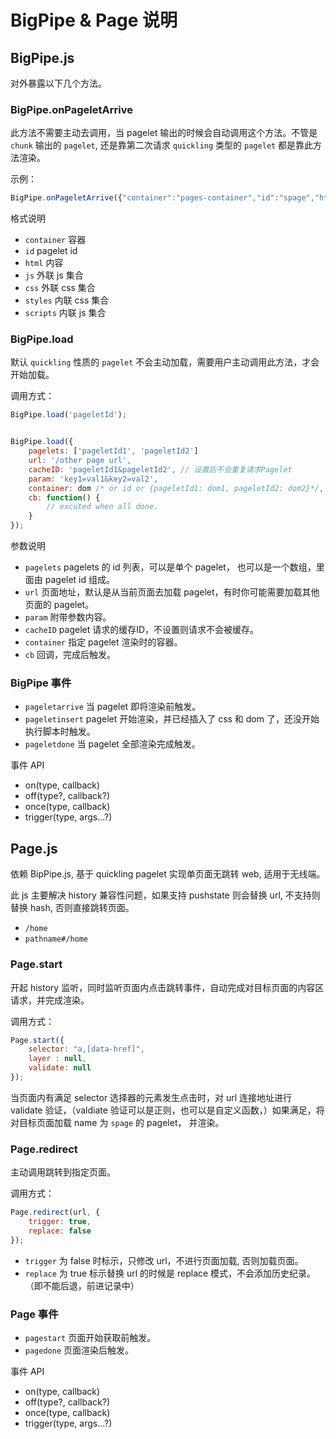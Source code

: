 BigPipe & Page 说明
============================

## BigPipe.js

对外暴露以下几个方法。

### BigPipe.onPageletArrive

此方法不需要主动去调用，当 pagelet 输出的时候会自动调用这个方法。不管是 `chunk` 输出的 `pagelet`, 还是靠第二次请求 `quickling` 类型的 `pagelet` 都是靠此方法渲染。

示例：

```javascript
BigPipe.onPageletArrive({"container":"pages-container","id":"spage","html":"contact us","js":[],"css":[],"styles":[],"scripts":[]});
```

格式说明 

* `container` 容器
* `id` pagelet id
* `html` 内容
* `js` 外联 js 集合
* `css` 外联 css 集合
* `styles` 内联 css 集合
* `scripts` 内联 js 集合

### BigPipe.load

默认 `quickling` 性质的 `pagelet` 不会主动加载，需要用户主动调用此方法，才会开始加载。

调用方式：

```javascript  
BigPipe.load('pageletId');


BigPipe.load({
    pagelets: ['pageletId1', 'pageletId2']
    url: '/other page url',
    cacheID: 'pageletId1&pageletId2', // 设置后不会重复请求Pagelet
    param: 'key1=val1&key2=val2',
    container: dom /* or id or {pageletId1: dom1, pageletId2: dom2}*/,
    cb: function() {
        // excuted when all done.
    }
});
```

参数说明

* `pagelets` pagelets 的 id 列表，可以是单个 pagelet， 也可以是一个数组，里面由 pagelet id 组成。
* `url` 页面地址，默认是从当前页面去加载 pagelet，有时你可能需要加载其他页面的 pagelet。
* `param` 附带参数内容。
* `cacheID` pagelet 请求的缓存ID，不设置则请求不会被缓存。
* `container` 指定 pagelet 渲染时的容器。
* `cb` 回调，完成后触发。

### BigPipe 事件

* `pageletarrive` 当 pagelet 即将渲染前触发。
* `pageletinsert` pagelet 开始渲染，并已经插入了 css 和 dom 了，还没开始执行脚本时触发。
* `pageletdone` 当 pagelet 全部渲染完成触发。

事件 API

* on(type, callback)
* off(type?, callback?)
* once(type, callback)
* trigger(type, args...?)

## Page.js

依赖 BipPipe.js, 基于 quickling pagelet 实现单页面无跳转 web, 适用于无线端。

此 js 主要解决 history 兼容性问题，如果支持 pushstate 则会替换 url, 不支持则替换 hash, 否则直接跳转页面。

- `/home`
- `pathname#/home`

### Page.start

开起 history 监听，同时监听页面内点击跳转事件，自动完成对目标页面的内容区请求，并完成渲染。

调用方式：

```javascript
Page.start({
    selector: "a,[data-href]",
    layer : null,
    validate: null
});
```

当页面内有满足 selector 选择器的元素发生点击时，对 url 连接地址进行 validate 验证，（valdiate 验证可以是正则，也可以是自定义函数，）如果满足，将对目标页面加载 name 为 `spage` 的 pagelet， 并渲染。

### Page.redirect

主动调用跳转到指定页面。

调用方式：

```javascript
Page.redirect(url, {
    trigger: true,
    replace: false
});
```

* `trigger` 为 false 时标示，只修改 url，不进行页面加载, 否则加载页面。
* `replace` 为 true 标示替换 url 的时候是 replace 模式，不会添加历史纪录。（即不能后退，前进记录中）

### Page 事件

* `pagestart` 页面开始获取前触发。
* `pagedone` 页面渲染后触发。

事件 API

* on(type, callback)
* off(type?, callback?)
* once(type, callback)
* trigger(type, args...?)

